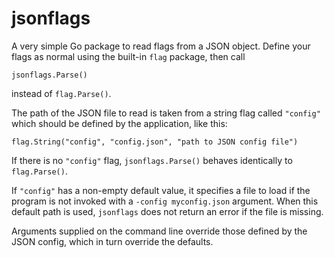 jsonflags
=========

A very simple Go package to read flags from a JSON object. Define your flags as normal using 
the built-in `flag` package, then call

    jsonflags.Parse()

instead of `flag.Parse()`.

The path of the JSON file to read is taken from a string flag called `"config"` which should 
be defined by the application, like this:

    flag.String("config", "config.json", "path to JSON config file")

If there is no `"config"` flag, `jsonflags.Parse()` behaves identically to `flag.Parse()`.

If `"config"` has a non-empty default value, it specifies a file to load if the program is 
not invoked with a `-config myconfig.json` argument. When this default path is used, 
`jsonflags` does not return an error if the file is missing.

Arguments supplied on the command line override those defined by the JSON config, which in 
turn override the defaults.
